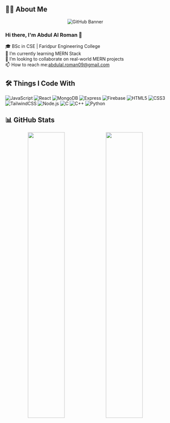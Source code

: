 ## 👨‍💻 About Me
<p align="center">
  <img src="https://i.ibb.co/Y7HW00bD/wp8903933-mern-stack-wallpapers.jpg" alt="GitHub Banner" />
</p>

### Hi there, I'm Abdul Al Roman 👋

🎓 BSc in CSE | Faridpur Engineering College  
🌱 I’m currently learning MERN Stack  
💼 I’m looking to collaborate on real-world MERN projects  
📫 How to reach me:abdulal.roman09@gmail.com

## 🛠️ Things I Code With

![JavaScript](https://img.shields.io/badge/-JavaScript-F7DF1E?logo=javascript&logoColor=black&style=flat-square)
![React](https://img.shields.io/badge/-React-61DAFB?logo=react&logoColor=black&style=flat-square)
![MongoDB](https://img.shields.io/badge/-MongoDB-47A248?logo=mongodb&logoColor=white&style=flat-square)
![Express](https://img.shields.io/badge/-Express.js-000000?logo=express&logoColor=white&style=flat-square)
![Firebase](https://img.shields.io/badge/-Firebase-FFCA28?logo=firebase&logoColor=black&style=flat-square)
![HTML5](https://img.shields.io/badge/-HTML5-E34F26?logo=html5&logoColor=white&style=flat-square)
![CSS3](https://img.shields.io/badge/-CSS3-1572B6?logo=css3&logoColor=white&style=flat-square)
![TailwindCSS](https://img.shields.io/badge/-TailwindCSS-38B2AC?logo=tailwind-css&logoColor=white&style=flat-square)
![Node.js](https://img.shields.io/badge/-Node.js-339933?logo=node.js&logoColor=white&style=flat-square)
![C](https://img.shields.io/badge/-C-00599C?logo=c&logoColor=white&style=flat-square)
![C++](https://img.shields.io/badge/-C++-00599C?logo=c%2B%2B&logoColor=white&style=flat-square)
![Python](https://img.shields.io/badge/-Python-3776AB?logo=python&logoColor=white&style=flat-square)

## 📊 GitHub Stats

<div align="center">

<!-- GitHub Stats -->
<img src="https://github-readme-stats.vercel.app/api?username=abdulalroman09&show_icons=true&theme=default" width="48%" />

<!-- Top Languages -->
<img src="https://github-readme-stats.vercel.app/api/top-langs/?username=abdulalroman09&layout=compact&theme=default" width="48%" />

</div>
